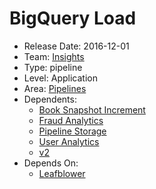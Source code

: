 # BigQuery Load
* Release Date: 2016-12-01
* Team: [Insights](../teams/insights.md)
* Type: pipeline
* Level: Application
* Area: [Pipelines](../areas/pipelines.png)
* Dependents:
  * [Book Snapshot Increment](book-snapshot-increment.md)
  * [Fraud Analytics](fraud-analytics-daily.md)
  * [Pipeline Storage](pipeline-storage.md)
  * [User Analytics](user-analytics.md)
  * [v2](v2-schema.md)
* Depends On:
  * [Leafblower](leafblower.md)
